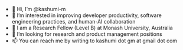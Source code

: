 - 👋 Hi, I’m @kashumi-m
- 👀 I’m interested in improving developer productivity, software engineering practices, and human-AI collaboration
- 🌱 I am a Research Fellow (Level B) at Monash University, Australia
- 💞️ I’m looking for research and product management positions
- 📫 You can reach me by writing to kashumi dot gm at gmail dot com
<!---
kashumi-m/kashumi-m is a ✨ special ✨ repository because its `README.md` (this file) appears on your GitHub profile.
You can click the Preview link to take a look at your changes.
--->
